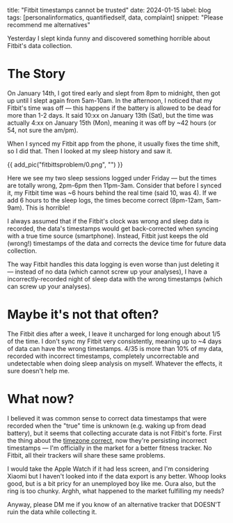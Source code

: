 title: "Fitbit timestamps cannot be trusted"
date: 2024-01-15
label: blog
tags: [personalinformatics, quantifiedself, data, complaint]
snippet: "Please recommend me alternatives"

Yesterday I slept kinda funny and discovered something horrible about Fitbit's data collection.

# The Story

On January 14th, I got tired early and slept from 8pm to midnight, then got up until I slept again from 5am-10am. In the afternoon, I noticed that my Fitbit's time was off — this happens if the battery is allowed to be dead for more than 1-2 days. It said 10:xx on January 13th (Sat), but the time was actually 4:xx on January 15th (Mon), meaning it was off by ~42 hours (or 54, not sure the am/pm). 

When I synced my Fitbit app from the phone, it usually fixes the time shift, so I did that. Then I looked at my sleep history and saw it. 

{{ add_pic("fitbittsproblem/0.png", "") }}

Here we see my two sleep sessions logged under Friday — but the times are totally wrong, 2pm-6pm then 11pm-3am. Consider that before I synced it, my Fitbit time was ~6 hours behind the real time (said 10, was 4). If we add 6 hours to the sleep logs, the times become correct (8pm-12am, 5am-9am). This is horrible!

I always assumed that if the Fitbit's clock was wrong and sleep data is recorded, the data's timestamps would get back-corrected when syncing with a true time source (smartphone). Instead, Fitbit just keeps the old (wrong!) timestamps of the data and corrects the device time for future data collection.

The way Fitbit handles this data logging is even worse than just deleting it — instead of no data (which cannot screw up your analyses), I have a incorrectly-recorded night of sleep data with the wrong timestamps (which can screw up your analyses). 

# Maybe it's not that often?

The Fitbit dies after a week, I leave it uncharged for long enough about 1/5 of the time. I don't sync my Fitbit very consistently, meaning up to ~4 days of data can have the wrong timestamps. 4/35 is more than 10% of my data, recorded with incorrect timestamps, completely uncorrectable and undetectable when doing sleep analysis on myself. Whatever the effects, it sure doesn't help me.

# What now?

I believed it was common sense to correct data timestamps that were recorded when the "true" time is unknown (e.g. waking up from dead battery), but it seems that collecting accurate data is not Fitbit's forte. First the thing about the <a href="../fitbitsleeptzcorrection">timezone correct</a>, now they're persisting incorrect timestamps — I'm officially in the market for a better fitness tracker. No Fitbit, all their trackers will share these same problems.

I would take the Apple Watch if it had less screen, and I'm considering Xiaomi but I haven't looked into if the data export is any better. Whoop looks good, but is a bit pricy for an unemployed boy like me. Oura also, but the ring is too chunky. Arghh, what happened to the market fulfilling my needs?

Anyway, please DM me if you know of an alternative tracker that DOESN'T ruin the data while collecting it. 
